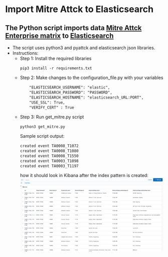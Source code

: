 # Import Mitre Attck to Elasticsearch 

## The Python script imports data [Mitre Attck Enterprise matrix](https://attack.mitre.org/matrices/enterprise/) to [Elasticsearch](https://www.elastic.co/elasticsearch/)


- The script uses python3 and pyattck and elasticsearch json libraries.
- Instructions:
  - Step 1: Install the required libraries
    ```
    pip3 install -r requirements.txt
    ```
  - Step 2: Make changes to the configuration_file.py with your variables
    ```
        "ELASTICSEARCH_USERNAME": "elastic",
        "ELASTICSEARCH_PASSWORD": "PASSWORD",
        "ELASTICSEARCH_HOSTNAME": "elasticsearch_URL:PORT",
        "USE_SSL": True,
        "VERIFY_CERT" : True
    ```
  - Step 3: Run get_mitre.py script
    ```
    python3 get_mitre.py
    ```
    Sample script output:
    ```
    created event TA0008_T1072
    created event TA0008_T1080
    created event TA0008_T1550
    created event TA0003_T1098
    created event TA0003_T1197
    ```
    how it should look in Kibana after the index pattern is created:
    ![](./files/Kibana_output.png)

        